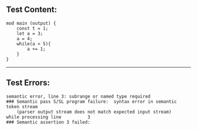 
Test Content: 
-------------------------
```
mod main (output) {
    const t = 1;
    let a = 3;
    a = 4;
    while(a < 5){
        a += 1;
    }
}
```
------------------------

Test Errors:
-------------------------
```
semantic error, line 3: subrange or named type required
### Semantic pass S/SL program failure:  syntax error in semantic token stream
    (parser output stream does not match expected input stream)
while processing line          3
### Semantic assertion 3 failed: 
```
